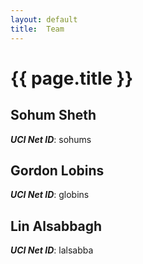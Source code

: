```yaml
---
layout: default
title:  Team
---
```


# {{ page.title }}


## Sohum Sheth
***UCI Net ID***: sohums

## Gordon Lobins
***UCI Net ID***: globins

## Lin Alsabbagh
***UCI Net ID***: lalsabba
